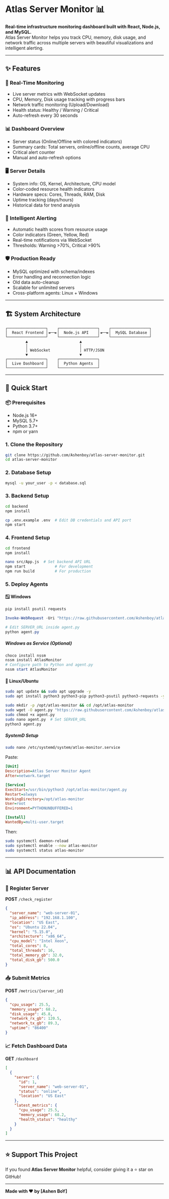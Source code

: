 # Atlas Server Monitor 📊

**Real-time infrastructure monitoring dashboard built with React, Node.js, and MySQL.**  
Atlas Server Monitor helps you track CPU, memory, disk usage, and network traffic across multiple servers with beautiful visualizations and intelligent alerting.

---

## ✨ Features

### 🎯 Real-Time Monitoring
- Live server metrics with WebSocket updates
- CPU, Memory, Disk usage tracking with progress bars
- Network traffic monitoring (Upload/Download)
- Health status: Healthy / Warning / Critical
- Auto-refresh every 30 seconds

### 📊 Dashboard Overview
- Server status (Online/Offline with colored indicators)
- Summary cards: Total servers, online/offline counts, average CPU
- Critical alert counter
- Manual and auto-refresh options

### 🖥️ Server Details
- System info: OS, Kernel, Architecture, CPU model
- Color-coded resource health indicators
- Hardware specs: Cores, Threads, RAM, Disk
- Uptime tracking (days/hours)
- Historical data for trend analysis

### 🔔 Intelligent Alerting
- Automatic health scores from resource usage
- Color indicators (Green, Yellow, Red)
- Real-time notifications via WebSocket
- Thresholds: Warning >70%, Critical >90%

### 🛡️ Production Ready
- MySQL optimized with schema/indexes
- Error handling and reconnection logic
- Old data auto-cleanup
- Scalable for unlimited servers
- Cross-platform agents: Linux + Windows

---

## 🏗️ System Architecture

```
┌─────────────────┐    ┌─────────────────┐    ┌─────────────────┐
│  React Frontend │◄──►│  Node.js API    │◄──►│  MySQL Database │
└─────────────────┘    └─────────────────┘    └─────────────────┘
         ▲                       ▲
         │                       │
         │ WebSocket             │ HTTP/JSON
         ▼                       ▼
┌─────────────────┐    ┌─────────────────┐
│  Live Dashboard │    │  Python Agents  │
└─────────────────┘    └─────────────────┘
```

---

## 🚀 Quick Start

### 📦 Prerequisites
- Node.js 16+
- MySQL 5.7+
- Python 3.7+
- npm or yarn

### 1. Clone the Repository
```bash
git clone https://github.com/Ashenboy/atlas-server-monitor.git
cd atlas-server-monitor
```

### 2. Database Setup
```bash
mysql -u your_user -p < database.sql
```

### 3. Backend Setup
```bash
cd backend
npm install

cp .env.example .env  # Edit DB credentials and API port
npm start
```

### 4. Frontend Setup
```bash
cd frontend
npm install

nano src/App.js  # Set backend API URL
npm start             # For development
npm run build         # For production
```

### 5. Deploy Agents

#### 🪟 Windows
```powershell
pip install psutil requests

Invoke-WebRequest -Uri "https://raw.githubusercontent.com/Ashenboy/atlas-server-monitor/refs/heads/main/agent/agent_windows.py" -OutFile "agent.py"

# Edit SERVER_URL inside agent.py
python agent.py
```

##### Windows as Service (Optional)
```powershell
choco install nssm
nssm install AtlasMonitor
# Configure path to Python and agent.py
nssm start AtlasMonitor
```

#### 🐧 Linux/Ubuntu
```bash
sudo apt update && sudo apt upgrade -y
sudo apt install python3 python3-pip python3-psutil python3-requests -y

sudo mkdir -p /opt/atlas-monitor && cd /opt/atlas-monitor
sudo wget -O agent.py "https://raw.githubusercontent.com/Ashenboy/atlas-server-monitor/refs/heads/main/agent/agent_ubuntu.py"
sudo chmod +x agent.py
sudo nano agent.py  # Set SERVER_URL
python3 agent.py
```

##### SystemD Setup
```bash
sudo nano /etc/systemd/system/atlas-monitor.service
```

Paste:
```ini
[Unit]
Description=Atlas Server Monitor Agent
After=network.target

[Service]
ExecStart=/usr/bin/python3 /opt/atlas-monitor/agent.py
Restart=always
WorkingDirectory=/opt/atlas-monitor
User=root
Environment=PYTHONUNBUFFERED=1

[Install]
WantedBy=multi-user.target
```

Then:
```bash
sudo systemctl daemon-reload
sudo systemctl enable --now atlas-monitor
sudo systemctl status atlas-monitor
```

---

## 📊 API Documentation

### 🔐 Register Server
**POST** `/check_register`  
```json
{
  "server_name": "web-server-01",
  "ip_address": "192.168.1.100",
  "location": "US East",
  "os": "Ubuntu 22.04",
  "kernel": "5.15.0",
  "architecture": "x86_64",
  "cpu_model": "Intel Xeon",
  "total_cores": 8,
  "total_threads": 16,
  "total_memory_gb": 32.0,
  "total_disk_gb": 500.0
}
```

### 📥 Submit Metrics
**POST** `/metrics/{server_id}`  
```json
{
  "cpu_usage": 25.5,
  "memory_usage": 68.2,
  "disk_usage": 45.8,
  "network_rx_gb": 120.5,
  "network_tx_gb": 89.3,
  "uptime": "86400"
}
```

### 📈 Fetch Dashboard Data
**GET** `/dashboard`  
```json
[
  {
    "server": {
      "id": 1,
      "server_name": "web-server-01",
      "status": "online",
      "location": "US East"
    },
    "latest_metrics": {
      "cpu_usage": 25.5,
      "memory_usage": 68.2,
      "health_status": "healthy"
    }
  }
]
```

---

## ⭐ Support This Project

If you found **Atlas Server Monitor** helpful, consider giving it a ⭐ star on GitHub!

---

**Made with ❤️ by [Ashen BoY]**
